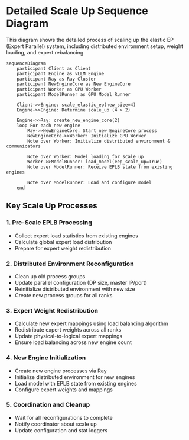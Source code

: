 # Detailed Scale Up Sequence Diagram

This diagram shows the detailed process of scaling up the elastic EP (Expert Parallel) system, including distributed environment setup, weight loading, and expert rebalancing.

```mermaid
sequenceDiagram
    participant Client as Client
    participant Engine as vLLM Engine
    participant Ray as Ray Cluster
    participant NewEngineCore as New EngineCore
    participant Worker as GPU Worker
    participant ModelRunner as GPU Model Runner
    
    Client->>Engine: scale_elastic_ep(new_size=4)
    Engine->>Engine: Determine scale_up (4 > 2)

    Engine->>Ray: create_new_engine_core(2)  
    loop For each new engine
        Ray->>NewEngineCore: Start new EngineCore process
        NewEngineCore->>Worker: Initialize GPU Worker
        Note over Worker: Initialize distributed environment & communicators
        
        Note over Worker: Model loading for scale up
        Worker->>ModelRunner: load_model(eep_scale_up=True)
        Note over ModelRunner: Receive EPLB state from existing engines
        
        Note over ModelRunner: Load and configure model        
    end

```

## Key Scale Up Processes

### 1. **Pre-Scale EPLB Processing**
- Collect expert load statistics from existing engines
- Calculate global expert load distribution
- Prepare for expert weight redistribution

### 2. **Distributed Environment Reconfiguration**
- Clean up old process groups
- Update parallel configuration (DP size, master IP/port)
- Reinitialize distributed environment with new size
- Create new process groups for all ranks

### 3. **Expert Weight Redistribution**
- Calculate new expert mappings using load balancing algorithm
- Redistribute expert weights across all ranks
- Update physical-to-logical expert mappings
- Ensure load balancing across new engine count

### 4. **New Engine Initialization**
- Create new engine processes via Ray
- Initialize distributed environment for new engines
- Load model with EPLB state from existing engines
- Configure expert weights and mappings

### 5. **Coordination and Cleanup**
- Wait for all reconfigurations to complete
- Notify coordinator about scale up
- Update configuration and stat loggers

